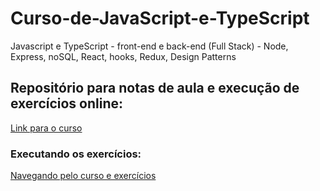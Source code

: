 # Curso-de-JavaScript-e-TypeScript
Javascript e TypeScript - front-end e back-end (Full Stack) - Node, Express, noSQL, React, hooks, Redux, Design Patterns

## Repositório para notas de aula e execução de exercícios online:

<a href="https://www.udemy.com/course/curso-de-javascript-moderno-do-basico-ao-avancado/">Link para o curso</a>

### Executando os exercícios:

<a href="https://maiconc137.github.io/Curso-de-JavaScript-e-TypeScript/z">Navegando pelo curso e exercícios</a>
